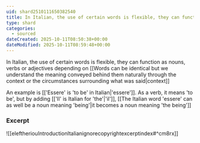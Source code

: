 ```yaml
---
uid: shard2510111650382540
title: In Italian, the use of certain words is flexible, they can function as nouns, verbs or adjectives depending on context
type: shard
categories:
  - sourced
dateCreated: 2025-10-11T08:50:38+00:00
dateModified: 2025-10-11T08:59:48+00:00
---
```

In Italian, the use of certain words is flexible, they can function as nouns, verbs or adjectives depending on [[Words can be identical but we understand the meaning conveyed behind them naturally through the context or the circumstances surrounding what was said|context]]

An example is [['Essere' is 'to be' in Italian|'essere']]. As a verb, it means 'to be', but by adding [['Il' is Italian for 'the'|'il']], [[The Italian word 'essere' can as well be a noun meaning 'being'|it becomes a noun meaning 'the being']]
### Excerpt
![[eleftheriouIntroductionItalianignorecopyrightexcerptindex#^cm8rx]]
